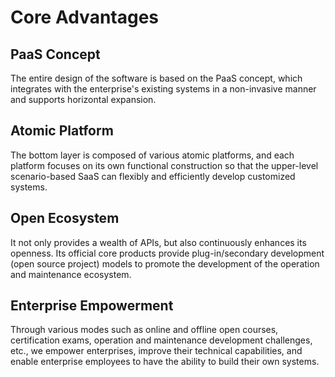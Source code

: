# Core Advantages

## PaaS Concept

The entire design of the software is based on the PaaS concept, which integrates with the enterprise's existing systems in a non-invasive manner and supports horizontal expansion.

## Atomic Platform

The bottom layer is composed of various atomic platforms, and each platform focuses on its own functional construction so that the upper-level scenario-based SaaS can flexibly and efficiently develop customized systems.

## Open Ecosystem

It not only provides a wealth of APIs, but also continuously enhances its openness. Its official core products provide plug-in/secondary development (open source project) models to promote the development of the operation and maintenance ecosystem.

## Enterprise Empowerment

Through various modes such as online and offline open courses, certification exams, operation and maintenance development challenges, etc., we empower enterprises, improve their technical capabilities, and enable enterprise employees to have the ability to build their own systems.